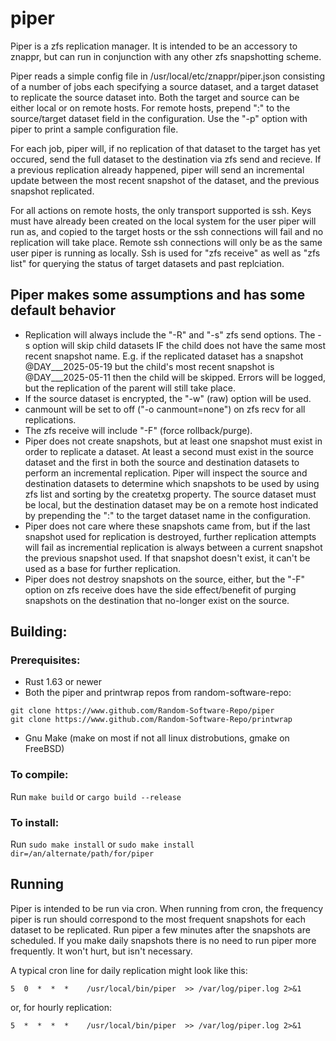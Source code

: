 # piper

Piper is a zfs replication manager. It is intended to be an accessory to 
znappr, but can run in conjunction with any other zfs snapshotting scheme.

Piper reads a simple config file in /usr/local/etc/znappr/piper.json 
consisting of a number of jobs each specifying a source dataset, and a 
target dataset to replicate the source dataset into. Both the target and 
source can be either local or on remote hosts. For remote hosts, prepend 
"<hostname>:" to the source/target dataset field in the configuration. Use
the "-p" option with piper to print a sample configuration file.

For each job, piper will, if no replication of that dataset to the target 
has yet occured, send the full dataset to the destination via zfs send and 
recieve. If a previous replication already happened, piper will send an 
incremental update between the most recent snapshot of the dataset, and the 
previous snapshot replicated.

For all actions on remote hosts, the only transport supported is ssh. Keys 
must have already been created on the local system for the user piper will 
run as, and copied to the target hosts or the ssh connections will fail and 
no replication will take place. Remote ssh connections will only be as the 
same user piper is running as locally. Ssh is used for "zfs receive" as well 
as "zfs list" for querying the status of target datasets and past replciation.


## Piper makes some assumptions and has some default behavior

-  Replication will always include the "-R" and "-s" zfs send options. The -s option will skip child datasets IF the child does not have the same most recent snapshot name. E.g. if the replicated dataset has a snapshot @DAY___2025-05-19 but the child's most recent snapshot is @DAY___2025-05-11 then the child will be skipped. Errors will be logged, but the replication of the parent will still take place.
-  If the source dataset is encrypted, the "-w" (raw) option will be used.
-  canmount will be set to off ("-o canmount=none") on zfs recv for all replications.
-  The zfs receive will include "-F" (force rollback/purge).
-  Piper does not create snapshots, but at least one snapshot must exist in order to replicate a dataset. At least a second must exist in the source dataset and the first in both the source and destination datasets to perform an incremental replication. Piper will inspect the source and destination datasets to determine which snapshots to be used by using zfs list and sorting by the createtxg property. The source dataset must be local, but the destination dataset may be on a remote host indicated by prepending the "<hostname>:" to the target dataset name in the configuration.
-  Piper does not care where these snapshots came from, but if the last snapshot used for replication is destroyed, further replication attempts will fail as incremential replication is always between a current snapshot the previous snapshot used. If that snapshot doesn't exist, it can't be used as a base for further replication.
-  Piper does not destroy snapshots on the source, either, but the "-F" option on zfs receive does have the side effect/benefit of purging snapshots on the destination that no-longer exist on the source.

## Building:
### Prerequisites:
-  Rust 1.63 or newer
-  Both the piper and printwrap repos from random-software-repo:
```
git clone https://www.github.com/Random-Software-Repo/piper
git clone https://www.github.com/Random-Software-Repo/printwrap
````
-  Gnu Make (make on most if not all linux distrobutions, gmake on FreeBSD)
     
### To compile:
  Run `make build` or `cargo build --release`

### To install:
  Run `sudo make install` or `sudo make install dir=/an/alternate/path/for/piper`

## Running

Piper is intended to be run via cron. When running from cron, the frequency 
piper is run should correspond to the most frequent snapshots for each 
dataset to be replicated. Run piper a few minutes after the snapshots are 
scheduled. If you make daily snapshots there is no need to run piper more 
frequently. It won't hurt, but isn't necessary. 

A typical cron line for daily replication might look like this:
```
5  0  *  *  *    /usr/local/bin/piper  >> /var/log/piper.log 2>&1
```
or, for hourly replication:
```
5  *  *  *  *    /usr/local/bin/piper  >> /var/log/piper.log 2>&1
```